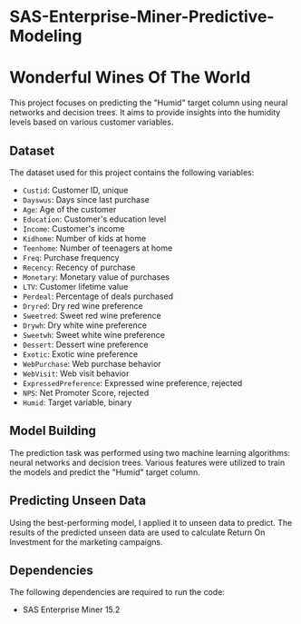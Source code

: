 # SAS-Enterprise-Miner-Predictive-Modeling 

# Wonderful Wines Of The World 

This project focuses on predicting the "Humid" target column using neural networks and decision trees. It aims to provide insights into the humidity levels based on various customer variables.

## Dataset

The dataset used for this project contains the following variables:

- `Custid`: Customer ID, unique
- `Dayswus`: Days since last purchase
- `Age`: Age of the customer
- `Education`: Customer's education level
- `Income`: Customer's income
- `Kidhome`: Number of kids at home
- `Teenhome`: Number of teenagers at home
- `Freq`: Purchase frequency
- `Recency`: Recency of purchase
- `Monetary`: Monetary value of purchases
- `LTV`: Customer lifetime value
- `Perdeal`: Percentage of deals purchased
- `Dryred`: Dry red wine preference
- `Sweetred`: Sweet red wine preference
- `Drywh`: Dry white wine preference
- `Sweetwh`: Sweet white wine preference
- `Dessert`: Dessert wine preference
- `Exotic`: Exotic wine preference
- `WebPurchase`: Web purchase behavior
- `WebVisit`: Web visit behavior
- `ExpressedPreference`: Expressed wine preference, rejected
- `NPS`: Net Promoter Score, rejected
- `Humid`: Target variable, binary

## Model Building

The prediction task was performed using two machine learning algorithms: neural networks and decision trees. Various features were utilized to train the models and predict the "Humid" target column.

## Predicting Unseen Data

Using the best-performing model, I applied it to unseen data to predict. The results of the predicted unseen data are used to calculate Return On Investment for the marketing campaigns. 

## Dependencies

The following dependencies are required to run the code:

- SAS Enterprise Miner 15.2

